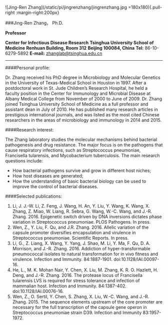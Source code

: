 ![Jing-Ren Zhang](/static/pi/jingrenzhang/jingrenzhang.jpg =180x180){.pull-right :margin-right:200px}

###Jing-Ren Zhang， Ph.D.

**Professor**

**Center for Infectious Disease Research**
**Tsinghua University School of Medicine**
**Renhuan Building, Room 312**
**Beijing 100084, China**
**Tel:** 86-10-6279-5892
**E-mail:** zhanglab@tsinghua.edu.cn


---

####Personal profile:

Dr. Zhang received his PhD degree in Microbiology and Molecular Genetics in the University of Texas-Medical School in Houston in 1997. After a postdoctoral work in St. Jude Children’s Research Hospital, he held a faculty position in the Center for Immunology and Microbial Disease at Albany Medical College from November of 2000 to June of 2009. Dr. Zhang joined Tsinghua University School of Medicine as a full professor and assistant dean in July of 2010. He has published many research articles in prestigious international journals, and was listed as the most cited Chinese researchers in the areas of microbiology and immunology in 2014 and 2015.

####Research interest:

The Zhang laboratory studies the molecular mechanisms behind bacterial pathogenesis and drug resistance. The major focus is on the pathogens that cause respiratory infections, such as Streptococcus pneumoniae, Francisella tularensis, and Mycobacterium tuberculosis. The main research questions include:
* How bacterial pathogens survive and grow in different host niches;
* How host diseases are generated;
* How the understanding of basic bacterial biology can be used to improve the control of bacterial diseases.

####Selected publications:
1.	Li, J. J.-W. Li, Z. Feng, J. Wang, H. An, Y. Liu, Y. Wang, K. Wang, X. Zhang, Z. Miao, W. Liang, R. Sebra, G. Wang, W.-C. Wang, and J.-R. Zhang. 2016. Epigenetic switch driven by DNA inversions dictates phase variation in Streptococcus pneumoniae. PLOS Pathogens. In press.
2.	Wen, Z., Y. Liu, F. Qu, and J.R. Zhang. 2016. Allelic variation of the capsule promoter diversifies encapsulation and virulence in Streptococcus pneumoniae. Scientific Reports. In press.
3.	Li, G., Z. Liang, X. Wang, Y. Yang, J. Shao, M. Li, Y. Ma, F. Qu, D. A. Morrison, and J.-R. Zhang. 2016. Addiction of hyper-transformable pneumococcal isolates to natural transformation for in vivo fitness and virulence. Infection and Immunity. 84:1887-1901. doi:10.1128/IAI.00097-16.
4.	He, L., M. K. Mohan Nair, Y. Chen, X. Liu, M. Zhang, K. R. O. Hazlett, H. Deng, and J.-R. Zhang.  2016. The protease locus of Francisella tularensis LVS is required for stress tolerance and infection of mammalian host. Infection and Immunity. 84:1387-402. doi:10.1128/IAI.00076-16.
5.	Wen, Z., O. Sertil, Y. Chen, S. Zhang, X. Liu, W.-C. Wang, and J.-R. Zhang.  2015. The sequence elements upstream of the core promoter are necessary for the full transcription of the capsule gene operon in Streptococcus pneumoniae strain D39. Infection and Immunity 83:1957-1972.

